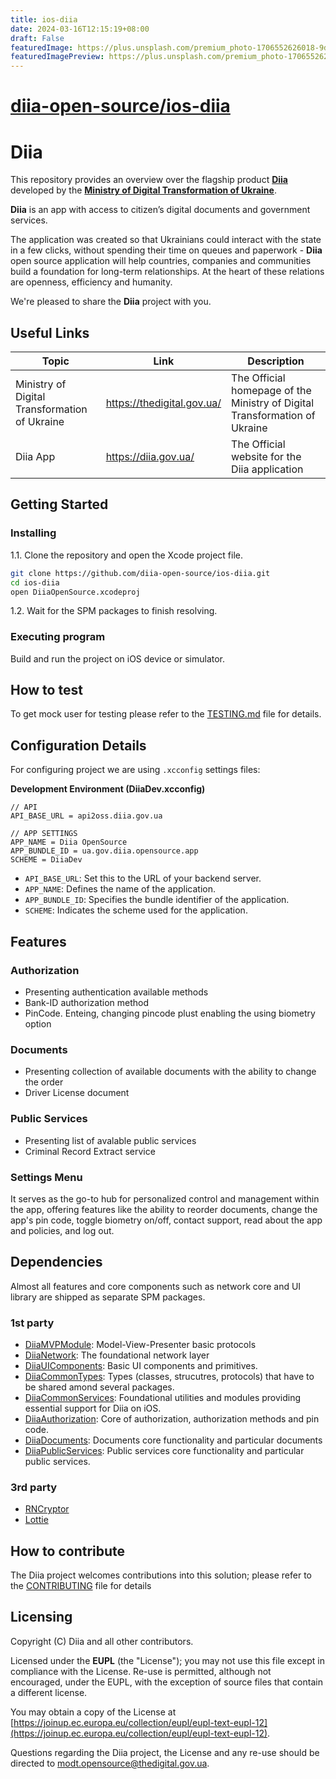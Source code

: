 ```yaml
---
title: ios-diia
date: 2024-03-16T12:15:19+08:00
draft: False
featuredImage: https://plus.unsplash.com/premium_photo-1706552626018-9d3caaa206d5?ixid=M3w0NjAwMjJ8MHwxfHJhbmRvbXx8fHx8fHx8fDE3MTA1NjI0NTV8&ixlib=rb-4.0.3
featuredImagePreview: https://plus.unsplash.com/premium_photo-1706552626018-9d3caaa206d5?ixid=M3w0NjAwMjJ8MHwxfHJhbmRvbXx8fHx8fHx8fDE3MTA1NjI0NTV8&ixlib=rb-4.0.3
---
```


# [diia-open-source/ios-diia](https://github.com/diia-open-source/ios-diia)

# Diia


This repository provides an overview over the flagship product [**Diia**](https://diia.gov.ua/) developed by the [**Ministry of Digital Transformation of Ukraine**](https://thedigital.gov.ua/).
 
**Diia** is an app with access to citizen’s digital documents and government services.
 
The application was created so that Ukrainians could interact with the state in a few clicks, without spending their time on queues and paperwork - **Diia** open source application will help countries, companies and communities build a foundation for long-term relationships. At the heart of these relations are openness, efficiency and humanity.
 
We're pleased to share the **Diia** project with you.

## Useful Links

|Topic|Link|Description|
|--|--|--|
|Ministry of Digital Transformation of Ukraine|https://thedigital.gov.ua/|The Official homepage of the Ministry of Digital Transformation of Ukraine| 
|Diia App|https://diia.gov.ua/|The Official website for the Diia application

## Getting Started

### Installing

1.1. Clone the repository and open the Xcode project file.

```bash
git clone https://github.com/diia-open-source/ios-diia.git
cd ios-diia
open DiiaOpenSource.xcodeproj
```
1.2. Wait for the SPM packages to finish resolving. 

### Executing program

Build and run the project on iOS device or simulator.

## How to test

To get mock user for testing please refer to the [TESTING.md](https://github.com/diia-open-source/diia-setup-howto/blob/main/TESTING.md) file for details.

## Configuration Details

For configuring project we are using `.xcconfig` settings files:

__Development Environment (DiiaDev.xcconfig)__
```text
// API
API_BASE_URL = api2oss.diia.gov.ua

// APP SETTINGS
APP_NAME = Diia OpenSource
APP_BUNDLE_ID = ua.gov.diia.opensource.app
SCHEME = DiiaDev
```

- `API_BASE_URL`: Set this to the URL of your backend server.
- `APP_NAME`: Defines the name of the application.
- `APP_BUNDLE_ID`: Specifies the bundle identifier of the application.
- `SCHEME`: Indicates the scheme used for the application.

## Features

### Authorization
- Presenting authentication available methods
- Bank-ID authorization method
- PinCode. Enteing, changing pincode plust enabling the using biometry option
  
### Documents
- Presenting collection of available documents with the ability to change the order
- Driver License document

### Public Services
- Presenting list of avalable public services
- Criminal Record Extract service

### Settings Menu
It serves as the go-to hub for personalized control and management within the app, offering features like the ability to reorder documents, change the app's pin code, toggle biometry on/off, contact support, read about the app and policies, and log out.

## Dependencies

Almost all features and core components such as network core and UI library are shipped as separate SPM packages.

### 1st party

* [DiiaMVPModule](https://github.com/diia-open-source/ios-mvpmodule.git): Model-View-Presenter basic protocols
* [DiiaNetwork](https://github.com/diia-open-source/ios-network.git): The foundational network layer
* [DiiaUIComponents](https://github.com/diia-open-source/ios-uicomponents.git): Basic UI components and primitives.
* [DiiaCommonTypes](https://github.com/diia-open-source/ios-commontypes.git): Types (classes, strucutres, protocols) that have to be shared amond several packages.
* [DiiaCommonServices](https://github.com/diia-open-source/ios-commonservices.git): Foundational utilities and modules providing essential support for Diia on iOS.
* [DiiaAuthorization](https://github.com/diia-open-source/ios-authorization.git): Core of authorization, authorization methods and pin code.
* [DiiaDocuments](https://github.com/diia-open-source/ios-documents.git): Documents core functionality and particular documents
* [DiiaPublicServices](https://github.com/diia-open-source/ios-publicservices.git): Public services core functionality and particular public services.

### 3rd party

* [RNCryptor](https://github.com/RNCryptor/RNCryptor.git)
* [Lottie](https://github.com/airbnb/lottie-spm.git)

## How to contribute

The Diia project welcomes contributions into this solution; please refer to the [CONTRIBUTING](./CONTRIBUTING.md) file for details

## Licensing

Copyright (C) Diia and all other contributors.

Licensed under the  **EUPL**  (the "License"); you may not use this file except in compliance with the License. Re-use is permitted, although not encouraged, under the EUPL, with the exception of source files that contain a different license.

You may obtain a copy of the License at  [https://joinup.ec.europa.eu/collection/eupl/eupl-text-eupl-12](https://joinup.ec.europa.eu/collection/eupl/eupl-text-eupl-12).

Questions regarding the Diia project, the License and any re-use should be directed to [modt.opensource@thedigital.gov.ua](mailto:modt.opensource@thedigital.gov.ua).
